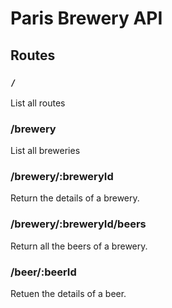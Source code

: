 # Paris Brewery API

## Routes

### `/`

List all routes

### /brewery

List all breweries

### /brewery/:breweryId

Return the details of a brewery.

### /brewery/:breweryId/beers

Return all the beers of a brewery.

### /beer/:beerId

Retuen the details of a beer.
